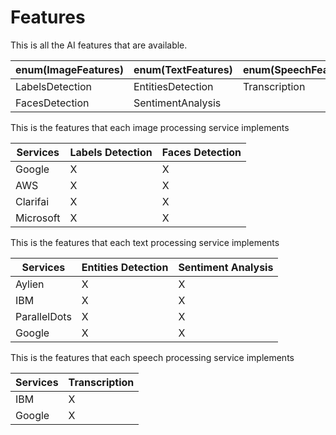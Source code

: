 # Features

This is all the AI features that are available.

enum(ImageFeatures) | enum(TextFeatures) | enum(SpeechFeatures)
----------- | -----------| -----------
LabelsDetection | EntitiesDetection | Transcription
FacesDetection | SentimentAnalysis |

This is the features that each image processing service implements

Services |  Labels Detection | Faces Detection
-----------|----------- | -----------
Google    | X | X
AWS       | X | X
Clarifai  | X | X
Microsoft | X | X

This is the features that each text processing service implements

Services |  Entities Detection | Sentiment Analysis
-----------|----------- | -----------
Aylien    | X | X
IBM | X | X
ParallelDots | X | X
Google | X | X

This is the features that each speech processing service implements

Services |  Transcription
-----------|-----------
IBM | X
Google | X
